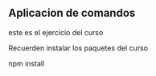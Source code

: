 ## Aplicacion de comandos

este es el ejercicio del curso

Recuerden instalar los paquetes del curso

npm install
